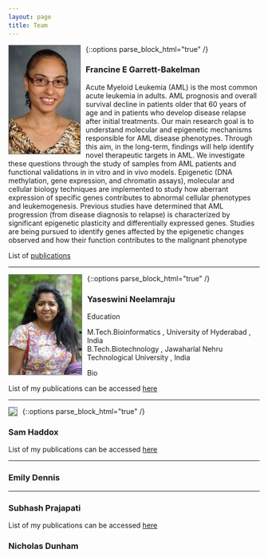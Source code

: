 ```yaml
---
layout: page
title: Team
---
```


<div style="float:left; text-align:center; margin-right:10px;">
<img src="images/FGB.png" style="border: 1px solid #777777">
</div>
{::options parse_block_html="true" /}

### Francine E Garrett-Bakelman

Acute Myeloid Leukemia (AML) is the most common acute leukemia in adults. AML prognosis and overall survival decline in patients older that 60 years of age and in patients who develop disease relapse after initial treatments. Our main research goal is to understand molecular and epigenetic mechanisms responsible for AML disease phenotypes. Through this aim, in the long-term, findings will help identify novel therapeutic targets in AML. We investigate these questions through the study of samples from AML patients and functional validations in in vitro and in vivo models. Epigenetic (DNA methylation, gene expression, and chromatin assays), molecular and cellular biology techniques are implemented to study how aberrant expression of specific genes contributes to abnormal cellular phenotypes and leukemogenesis. Previous studies have determined that AML progression (from disease diagnosis to relapse) is characterized by significant epigenetic plasticity and differentially expressed genes. Studies are being pursued to identify genes affected by the epigenetic changes observed and how their function contributes to the malignant phenotype

List of [publications][FGB_pubmed]

----

<div style="float:left; text-align:center; margin-right:10px;">
<img src="images/YN.jpg" style="border: 1px solid #777777">
</div>
{::options parse_block_html="true" /}

### Yaseswini Neelamraju

Education

- M.Tech.Bioinformatics , University of Hyderabad , India
- B.Tech.Biotechnology , Jawaharlal Nehru Technological University , India

Bio

List of my publications can be accessed [here][YN_pubmed]

----

<div style="float:left; text-align:center; margin-right:10px;">
<img src="images/SH.jpg" style="border: 1px solid #777777">
</div>
{::options parse_block_html="true" /}

### Sam Haddox


List of my publications can be accessed [here][SH_pubmed]

----

### Emily Dennis

----

### Subhash Prajapati

List of my publications can be accessed [here][SP_pubmed]

### Nicholas Dunham

<!-- Pubmed Links in alphabetical order -->
[FGB_pubmed]: https://www.ncbi.nlm.nih.gov/sites/myncbi/francine.garrett-bakelman.1/bibliography/43682539/public/?sort=date&direction=ascending
[SH_pubmed]: https://www.ncbi.nlm.nih.gov/pubmed/?term=haddox%2C+sam
[SP_pubmed]: https://www.ncbi.nlm.nih.gov/pubmed/?term=prajapati%2C+subhash
[YN_pubmed]: https://www.ncbi.nlm.nih.gov/pubmed/?term=neelamraju%2C+yaseswini



